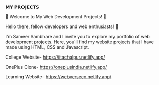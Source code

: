 𝗠𝗬 𝗣𝗥𝗢𝗝𝗘𝗖𝗧𝗦

🚀 Welcome to My Web Development Projects! 🚀

Hello there, fellow developers and web enthusiasts! 👋

I'm Sameer Sambhare and I invite you to explore my portfolio of web development projects. Here, you'll find my website projects that I have made using HTML, CSS and Javascript.

College Website- https://iitachalpur.netlify.app/

OnePlus Clone- https://oneplusindia.netlify.app/

Learning Website- https://webverseco.netlify.app/
